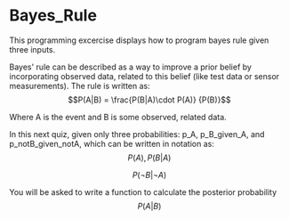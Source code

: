 # Bayes_Rule
This programming excercise displays how to program bayes rule given three inputs.

Bayes' rule can be described as a way to improve a prior belief by incorporating observed data, related to this belief (like test data or sensor measurements). The rule is written as:
$$P(A|B) = \frac{P(B|A)\cdot P(A)} {P(B)}$$

Where A is the event and B is some observed, related data.

In this next quiz, given only three probabilities: p_A, p_B_given_A, and p_notB_given_notA, which can be written in notation as:
$$P(A), P(B|A)$$

$$P(\neg B|\neg A)$$

You will be asked to write a function to calculate the posterior probability $$P(A|B)$$
